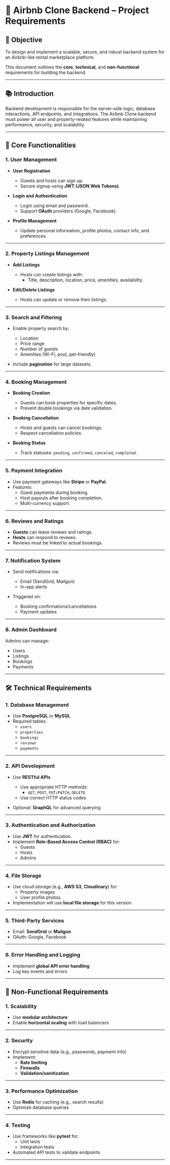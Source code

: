 # 🏡 Airbnb Clone Backend – Project Requirements

## 🎯 Objective
To design and implement a scalable, secure, and robust backend system for an Airbnb-like rental marketplace platform.

This document outlines the **core**, **technical**, and **non-functional** requirements for building the backend.

---

## 📚 Introduction

Backend development is responsible for the server-side logic, database interactions, API endpoints, and integrations. The Airbnb Clone backend must power all user and property-related features while maintaining performance, security, and scalability.

---

## 🔑 Core Functionalities

### 1. User Management

- **User Registration**
  - Guests and hosts can sign up.
  - Secure signup using **JWT (JSON Web Tokens)**.

- **Login and Authentication**
  - Login using email and password.
  - Support **OAuth** providers (Google, Facebook).

- **Profile Management**
  - Update personal information, profile photos, contact info, and preferences.

---

### 2. Property Listings Management

- **Add Listings**
  - Hosts can create listings with:
    - Title, description, location, price, amenities, availability.

- **Edit/Delete Listings**
  - Hosts can update or remove their listings.

---

### 3. Search and Filtering

- Enable property search by:
  - Location
  - Price range
  - Number of guests
  - Amenities (Wi-Fi, pool, pet-friendly)

- Include **pagination** for large datasets.

---

### 4. Booking Management

- **Booking Creation**
  - Guests can book properties for specific dates.
  - Prevent double bookings via date validation.

- **Booking Cancellation**
  - Hosts and guests can cancel bookings.
  - Respect cancellation policies.

- **Booking Status**
  - Track statuses: `pending`, `confirmed`, `canceled`, `completed`.

---

### 5. Payment Integration

- Use payment gateways like **Stripe** or **PayPal**.
- Features:
  - Guest payments during booking.
  - Host payouts after booking completion.
  - Multi-currency support.

---

### 6. Reviews and Ratings

- **Guests** can leave reviews and ratings.
- **Hosts** can respond to reviews.
- Reviews must be linked to actual bookings.

---

### 7. Notification System

- Send notifications via:
  - Email (SendGrid, Mailgun)
  - In-app alerts

- Triggered on:
  - Booking confirmations/cancellations
  - Payment updates

---

### 8. Admin Dashboard

Admins can manage:
- Users
- Listings
- Bookings
- Payments

---

## 🛠️ Technical Requirements

### 1. Database Management

- Use **PostgreSQL** or **MySQL**
- Required tables:
  - `users`
  - `properties`
  - `bookings`
  - `reviews`
  - `payments`

---

### 2. API Development

- Use **RESTful APIs**
  - Use appropriate HTTP methods:
    - `GET`, `POST`, `PUT/PATCH`, `DELETE`
  - Use correct HTTP status codes

- Optional: **GraphQL** for advanced querying

---

### 3. Authentication and Authorization

- Use **JWT** for authentication.
- Implement **Role-Based Access Control (RBAC)** for:
  - Guests
  - Hosts
  - Admins

---

### 4. File Storage

- Use cloud storage (e.g., **AWS S3**, **Cloudinary**) for:
  - Property images
  - User profile photos
- Implementation will use **local file storage** for this version.

---

### 5. Third-Party Services

- Email: **SendGrid** or **Mailgun**
- OAuth: Google, Facebook

---

### 6. Error Handling and Logging

- Implement **global API error handling**
- Log key events and errors

---

## 🚀 Non-Functional Requirements

### 1. Scalability

- Use **modular architecture**
- Enable **horizontal scaling** with load balancers

---

### 2. Security

- Encrypt sensitive data (e.g., passwords, payment info)
- Implement:
  - **Rate limiting**
  - **Firewalls**
  - **Validation/sanitization**

---

### 3. Performance Optimization

- Use **Redis** for caching (e.g., search results)
- Optimize database queries

---

### 4. Testing

- Use frameworks like **pytest** for:
  - Unit tests
  - Integration tests
- Automated API tests to validate endpoints

---
